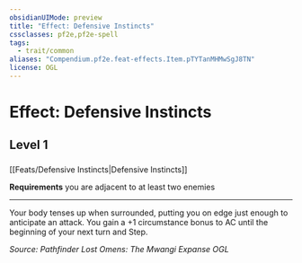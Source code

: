 ```yaml
---
obsidianUIMode: preview
title: "Effect: Defensive Instincts"
cssclasses: pf2e,pf2e-spell
tags:
  - trait/common
aliases: "Compendium.pf2e.feat-effects.Item.pTYTanMHMwSgJ8TN"
license: OGL
---
```

# Effect: Defensive Instincts
## Level 1
### 






[[Feats/Defensive Instincts|Defensive Instincts]]

**Requirements** you are adjacent to at least two enemies

* * *

Your body tenses up when surrounded, putting you on edge just enough to anticipate an attack. You gain a +1 circumstance bonus to AC until the beginning of your next turn and Step.

*Source: Pathfinder Lost Omens: The Mwangi Expanse*
*OGL*